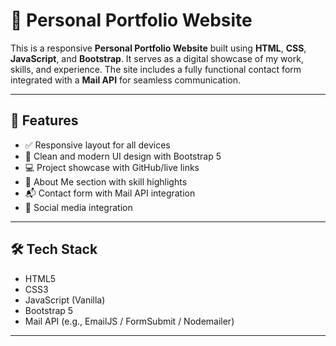 # 💼 Personal Portfolio Website

This is a responsive **Personal Portfolio Website** built using **HTML**, **CSS**, **JavaScript**, and **Bootstrap**. It serves as a digital showcase of my work, skills, and experience. The site includes a fully functional contact form integrated with a **Mail API** for seamless communication.

--- --
 
## 🚀 Features

- ✅ Responsive layout for all devices
- 🎨 Clean and modern UI design with Bootstrap 5
- 💻 Project showcase with GitHub/live links
- 👤 About Me section with skill highlights
- 📬 Contact form with Mail API integration
- 🔗 Social media integration

---

## 🛠️ Tech Stack

- HTML5
- CSS3
- JavaScript (Vanilla)
- Bootstrap 5
- Mail API (e.g., EmailJS / FormSubmit / Nodemailer)

---



